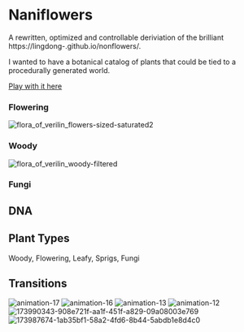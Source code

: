 # Naniflowers

A rewritten, optimized and controllable deriviation of the brilliant https://lingdong-.github.io/nonflowers/. 

I wanted to have a botanical catalog of plants that could be tied to a procedurally generated world. 

[Play with it here](https://esmarkowski.github.io/nonflowers/catalog?plantType=flowers)

### Flowering
![flora_of_verilin_flowers-sized-saturated2](https://user-images.githubusercontent.com/4501/174100130-186b6583-641f-48f1-a289-972be3f025e8.png)


### Woody
![flora_of_verilin_woody-filtered](https://user-images.githubusercontent.com/4501/174102127-5d5fb7be-58fe-46b7-9864-021f24a452d2.png)


### Fungi




## DNA 

## Plant Types

Woody, Flowering, Leafy, Sprigs, Fungi

## Transitions


![animation-17](https://user-images.githubusercontent.com/4501/174102470-d1752b73-4ec3-49b6-b9e6-d70a5995330a.png)
![animation-16](https://user-images.githubusercontent.com/4501/174102496-8aae5d71-9175-427d-977b-88b97571c60c.png)
![animation-13](https://user-images.githubusercontent.com/4501/174102526-0edd3ebe-f8cd-4203-89e3-e4eaa734f087.png)
![animation-12](https://user-images.githubusercontent.com/4501/174102557-1f1114a9-9003-41ae-8fd9-6b741825bc85.png)
![173990343-908e721f-aa1f-451f-a829-09a08003e769](https://user-images.githubusercontent.com/4501/174102871-fd6f8709-e377-4cce-b051-dac2edeccefb.png)
![173987674-1ab35bf1-58a2-4fd6-8b44-5abdb1e8d4c0](https://user-images.githubusercontent.com/4501/174103038-140e773d-6105-4f59-9586-c503d274967c.png)
